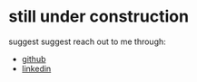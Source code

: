 # still under construction 
suggest suggest reach out to me through:
- [github](https://www.linkedin.com/in/youssef-imlyhen/)
- [linkedin](https://github.com/youssef-imlyhen/)
